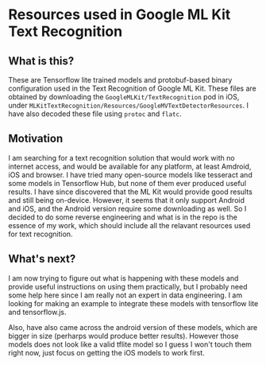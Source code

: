 # Resources used in Google ML Kit Text Recognition

## What is this?

These are Tensorflow lite trained models and protobuf-based binary configuration used in the Text Recognition of Google ML Kit. These files are obtained by downloading the `GoogleMLKit/TextRecognition` pod in iOS, under `MLKitTextRecognition/Resources/GoogleMVTextDetectorResources`. I have also decoded these file using `protoc` and `flatc`.

## Motivation

I am searching for a text recognition solution that would work with no internet access, and would be available for any platform, at least Amdroid, iOS and browser. I have tried many open-source models like tesseract and some models in Tensorflow Hub, but none of them ever produced useful results. I have since discovered that the ML Kit would provide good results and still being on-device. However, it seems that it only support Android and iOS, and the Android version require some downloading as well. So I decided to do some reverse engineering and what is in the repo is the essence of my work, which should include all the relavant resources used for text recognition.

## What's next?

I am now trying to figure out what is happening with these models and provide useful instructions on using them practically, but I probably need some help here since I am really not an expert in data engineering. I am looking for making an example to integrate these models with tensorflow lite and tensorflow.js.

Also, have also came across the android version of these models, which are bigger in size (perharps would produce better results). However those models does not look like a valid tflite model so I guess I won't touch them right now, just focus on getting the iOS models to work first.

